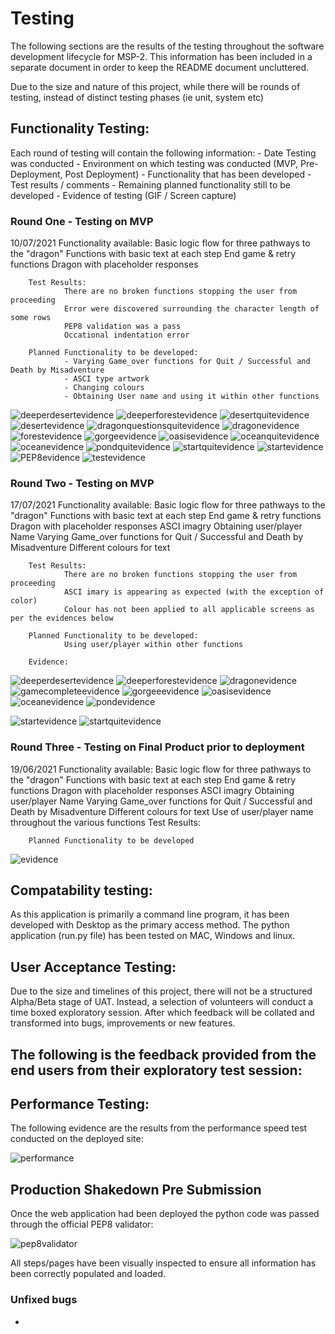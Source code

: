 # Testing 

The following sections are the results of the testing throughout the software development lifecycle for MSP-2. This information has been included in a separate document in order to keep the README document uncluttered.

Due to the size and nature of this project, while there will be rounds of testing, instead of distinct testing phases (ie unit, system etc)

## Functionality Testing:
Each round of testing will contain the following information:
        - Date Testing was conducted
        - Environment on which testing was conducted (MVP, Pre-Deployment, Post Deployment)
        - Functionality that has been developed
        - Test results / comments
        - Remaining planned functionality still to be developed
        - Evidence of testing (GIF / Screen capture)

### Round One - Testing on MVP
10/07/2021 
        Functionality available:
                Basic logic flow for three pathways to the "dragon"
                Functions with basic text at each step
                End game & retry functions
                Dragon with placeholder responses

        Test Results:
                There are no broken functions stopping the user from proceeding
                Error were discovered surrounding the character length of some rows
                PEP8 validation was a pass
                Occational indentation error

        Planned Functionality to be developed:
                - Varying Game_over functions for Quit / Successful and Death by Misadventure
                - ASCI type artwork
                - Changing colours
                - Obtaining User name and using it within other functions

![deeperdesertevidence](url"https://github.com/Sphere42/MSP-3/blob/main/assets/testing/Round%201/deeper_desert_screen.PNG")
![deeperforestevidence](url"https://github.com/Sphere42/MSP-3/blob/main/assets/testing/Round%201/deeper_forest.PNG")
![desertquitevidence](url"https://github.com/Sphere42/MSP-3/blob/main/assets/testing/Round%201/desert_quit_screen.PNG")
![desertevidence](url"https://github.com/Sphere42/MSP-3/blob/main/assets/testing/Round%201/desert_screen.PNG")
![dragonquestionsquitevidence](url"https://github.com/Sphere42/MSP-3/blob/main/assets/testing/Round%201/dragon_question.PNG")
![dragonevidence](url"https://github.com/Sphere42/MSP-3/blob/main/assets/testing/Round%201/dragon_screen.PNG")
![forestevidence](url"https://github.com/Sphere42/MSP-3/blob/main/assets/testing/Round%201/forest_screen.PNG")
![gorgeevidence](url"https://github.com/Sphere42/MSP-3/blob/main/assets/testing/Round%201/gorge_screen.PNG")
![oasisevidence](url"https://github.com/Sphere42/MSP-3/blob/main/assets/testing/Round%201/oasis_screen.PNG")
![oceanquitevidence](url"https://github.com/Sphere42/MSP-3/blob/main/assets/testing/Round%201/ocean_quit.PNG")
![oceanevidence](url"https://github.com/Sphere42/MSP-3/blob/main/assets/testing/Round%201/ocean_screen.PNG")
![pondquitevidence](url"https://github.com/Sphere42/MSP-3/blob/main/assets/testing/Round%201/pond_screen.PNG")
![startquitevidence](url"https://github.com/Sphere42/MSP-3/blob/main/assets/testing/Round%201/start_quit_screen.PNG")
![startevidence](url"https://github.com/Sphere42/MSP-3/blob/main/assets/testing/Round%201/start_screen.PNG")
![PEP8evidence](url"https://github.com/Sphere42/MSP-3/blob/main/assets/testing/Round%201/pep8.PNG")
![testevidence](url"https://github.com/Sphere42/MSP-3/blob/main/assets/testing/Round%201/test_results_one.PNG")



### Round Two - Testing on MVP
17/07/2021 
        Functionality available:
                Basic logic flow for three pathways to the "dragon"
                Functions with basic text at each step
                End game & retry functions
                Dragon with placeholder responses
                ASCI imagry
                Obtaining user/player Name
                Varying Game_over functions for Quit / Successful and Death by Misadventure
                Different colours for text

        Test Results:
                There are no broken functions stopping the user from proceeding
                ASCI imary is appearing as expected (with the exception of color)
                Colour has not been applied to all applicable screens as per the evidences below

        Planned Functionality to be developed:
                Using user/player within other functions
        
        Evidence:

![deeperdesertevidence](url"https://github.com/Sphere42/MSP-3/blob/main/assets/testing/Round%202/deeper_desert_error.PNG")
![deeperforestevidence](url"https://github.com/Sphere42/MSP-3/blob/main/assets/testing/Round%202/deeper_forest_error.PNG")
![dragonevidence](url"https://github.com/Sphere42/MSP-3/blob/main/assets/testing/Round%202/dragon_error.PNG")
![gamecompleteevidence](url"https://github.com/Sphere42/MSP-3/blob/main/assets/testing/Round%202/game_complete_error.PNG")
![gorgeeevidence](url"https://github.com/Sphere42/MSP-3/blob/main/assets/testing/Round%202/gorge_error.PNG")
![oasisevidence](url"https://github.com/Sphere42/MSP-3/blob/main/assets/testing/Round%202/oasiss_error.PNG")
![oceanevidence](url"https://github.com/Sphere42/MSP-3/blob/main/assets/testing/Round%202/ocean_error.PNG")
![pondevidence](url"https://github.com/Sphere42/MSP-3/blob/main/assets/testing/Round%202/pond_error.PNG")

![startevidence](url"https://github.com/Sphere42/MSP-3/blob/main/assets/testing/Round%202/start_screen_invalid.gif")
![startquitevidence](url"https://github.com/Sphere42/MSP-3/blob/main/assets/testing/Round%202/start_screen_quit.gif")

### Round Three - Testing on Final Product prior to deployment
19/06/2021
        Functionality available:
                Basic logic flow for three pathways to the "dragon"
                Functions with basic text at each step
                End game & retry functions
                Dragon with placeholder responses
                ASCI imagry
                Obtaining user/player Name
                Varying Game_over functions for Quit / Successful and Death by Misadventure
                Different colours for text
                Use of user/player name throughout the various functions
        Test Results:


        Planned Functionality to be developed


![evidence]()


## Compatability testing:

As this application is primarily a command line program, it has been developed with Desktop as the primary access method.
The python application (run.py file) has been tested on MAC, Windows and linux.


## User Acceptance Testing:

Due to the size and timelines of this project, there will not be a structured Alpha/Beta stage of UAT. Instead, a selection of volunteers will conduct a time boxed exploratory session. After which feedback will be collated and transformed into bugs, improvements or new features.

The following is the feedback provided from the end users from their exploratory test session:
 - 

## Performance Testing:
The following evidence are the results from the performance speed test conducted on the deployed site:

![performance]()

## Production Shakedown Pre Submission

Once the web application had been deployed the python code was passed through the official PEP8 validator:

![pep8validator]()

All steps/pages have been visually inspected to ensure all information has been correctly populated and loaded.

### Unfixed bugs

- 
